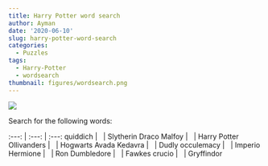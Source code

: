 ```yaml
---
title: Harry Potter word search
author: Ayman
date: '2020-06-10'
slug: harry-potter-word-search
categories:
  - Puzzles
tags:
  - Harry-Potter
  - wordsearch
thumbnail: figures/wordsearch.png
---
```



![](![](https://raw.githubusercontent.com/europa-ee/news/master/static/figures/wordsearch.png))

Search for the following words:

:---: | :---: | :---:
quiddich | &nbsp; | Slytherin
Draco Malfoy | &nbsp; | Harry Potter
Ollivanders | &nbsp; | Hogwarts
Avada Kedavra | &nbsp; | Dudly
occulemacy | &nbsp; | Imperio
Hermione | &nbsp; | Ron
 Dumbledore | &nbsp; | Fawkes
crucio | &nbsp; | Gryffindor






